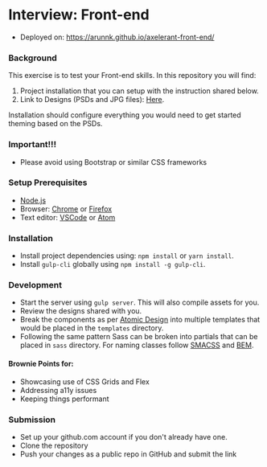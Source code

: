 # Interview: Front-end

- Deployed on: https://arunnk.github.io/axelerant-front-end/

### Background

This exercise is to test your Front-end skills. In this repository you will find:

1.  Project installation that you can setup with the instruction
    shared below.
2.  Link to Designs (PSDs and JPG files): [Here](https://drive.google.com/drive/folders/1fCEq4JLqH5taSY21VS5vm3AjkOhOlVeH?usp=sharing).

Installation should configure everything you would need to get started theming based on the PSDs.

### Important!!!

- Please avoid using Bootstrap or similar CSS frameworks

### Setup Prerequisites

- [Node.js](https://nodejs.org/en/)
- Browser: [Chrome](https://www.google.com/chrome/) or [Firefox](https://www.mozilla.org/en-US/firefox/new/)
- Text editor: [VSCode](https://code.visualstudio.com/) or [Atom](https://atom.io/)

### Installation

- Install project dependencies using: `npm install` or `yarn install`.
- Install `gulp-cli` globally using `npm install -g gulp-cli`.

### Development

- Start the server using `gulp server`. This will also compile assets for you.
- Review the designs shared with you.
- Break the components as per [Atomic Design](http://bradfrost.com/blog/post/atomic-web-design/)
  into multiple templates that would be placed in the `templates` directory.
- Following the same pattern Sass can be broken into partials that can be placed in `sass` directory. For naming classes follow [SMACSS](https://smacss.com/) and [BEM](http://getbem.com/).

#### Brownie Points for:

- Showcasing use of CSS Grids and Flex
- Addressing a11y issues
- Keeping things performant

### Submission
* Set up your github.com account if you don't already have one.
* Clone the repository
* Push your changes as a public repo in GitHub and submit the link
